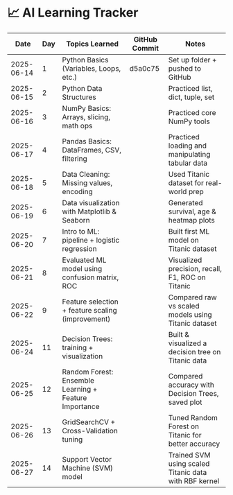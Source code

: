# 📈 AI Learning Tracker

| Date       | Day | Topics Learned                                        | GitHub Commit    | Notes                                                 |
| ---------- | --- | ----------------------------------------------------- | ---------------- | ----------------------------------------------------- |
| 2025-06-14 | 1   | Python Basics (Variables, Loops, etc.)                | d5a0c75          | Set up folder + pushed to GitHub                      |
| 2025-06-15 | 2   | Python Data Structures                                | <to-be-filled>   | Practiced list, dict, tuple, set                      |
| 2025-06-16 | 3   | NumPy Basics: Arrays, slicing, math ops               | <your-commit-id> | Practiced core NumPy tools                            |
| 2025-06-17 | 4   | Pandas Basics: DataFrames, CSV, filtering             | <your-commit-id> | Practiced loading and manipulating tabular data       |
| 2025-06-18 | 5   | Data Cleaning: Missing values, encoding               | <your-commit-id> | Used Titanic dataset for real-world prep              |
| 2025-06-19 | 6   | Data visualization with Matplotlib & Seaborn          | <your-commit-id> | Generated survival, age & heatmap plots               |
| 2025-06-20 | 7   | Intro to ML: pipeline + logistic regression           | <commit-id>      | Built first ML model on Titanic dataset               |
| 2025-06-21 | 8   | Evaluated ML model using confusion matrix, ROC        | <commit-id>      | Visualized precision, recall, F1, ROC on Titanic      |
| 2025-06-22 | 9   | Feature selection + feature scaling (improvement)     | <commit-id>      | Compared raw vs scaled models using Titanic dataset   |
| 2025-06-24 | 11  | Decision Trees: training + visualization              | <commit-id>      | Built & visualized a decision tree on Titanic data    |
| 2025-06-25 | 12  | Random Forest: Ensemble Learning + Feature Importance | <commit-id>      | Compared accuracy with Decision Trees, saved plot     |
| 2025-06-26 | 13  | GridSearchCV + Cross-Validation tuning                | <commit-id>      | Tuned Random Forest on Titanic for better accuracy    |
| 2025-06-27 | 14  | Support Vector Machine (SVM) model                    | <commit-id>      | Trained SVM using scaled Titanic data with RBF kernel |
